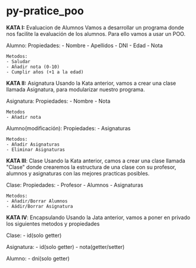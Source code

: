 # py-pratice_poo

**KATA I:** Evaluacion de Alumnos
 Vamos a desarrollar un programa donde nos facilite la evaluación de los alumnos. Para ello vamos a usar un POO.

Alumno:
    Propiedades:
    - Nombre
    - Apellidos
    - DNI
    - Edad
    - Nota

    Metodos:
    - Saludar
    - Añadir nota (0-10)
    - Cumplir años (+1 a la edad)

**KATA II:** Asignatura
 Usando la Kata anterior, vamos a crear una clase llamada Asignatura, para modularizar nuestro programa.

Asignatura:
    Propiedades:
    - Nombre
    - Nota

    Metodos
    - Añadir nota

Alumno(modificación):
    Propiedades:
    - Asignaturas

    Metodos:
    - Añadir Asignaturas
    - Eliminar Asignaturas

**KATA III**: Clase
 Usando la Kata anterior, camos a crear una clase llamada "Clase" donde crearemos la estructura de una clase con su profesor, alumnos y asignaturas con las mejores practicas posibles.

Clase:
    Propiedades:
    - Profesor
    - Alumnos
    - Asignaturas

    Metodos:
    - Añadir/Borrar Alumnos
    - Aádir/Borrar Asignatura

**KATA IV**: Encapsulando
Usando la Jata anterior, vamos a poner en privado los siguientes metodos y propiedades

Clase:
    - id(solo getter)

Asignatura:
    - id(solo getter)
    - nota(getter/setter)

Alumno:
    - dni(solo getter)
